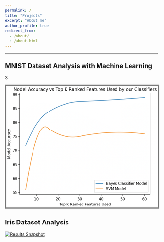 ```yaml
---
permalink: /
title: "Projects"
excerpt: "About me"
author_profile: true
redirect_from: 
  - /about/
  - /about.html
---
```

***
## MNIST Dataset Analysis with Machine Learning 
3
<p>
  <a href= "https://github.com/WK-EE/MNIST-DataAnalysis-ML" onMouseOver="this.style.color='#000000'"
   onMouseOut="this.style.color='#00F'" title="WK-EE MNIST Dataset Analysis">
    <img src= '/images/Model_Accuracy_vs_Top_K_Ranked_Features.png' alt= "Results Snapshot" 
         style = "width: 500px; height: 400px; border: #808080 4px solid"/>
  </a>
</p>




## Iris Dataset Analysis

<p>
  <a href= "https://github.com/WK-EE/Iris-Dataset-Analysis" title="WK-EE Iris Dataset Analysis">
    <img src= '/images/500x300.png' alt= "Results Snapshot"/>
  </a>
</p>


